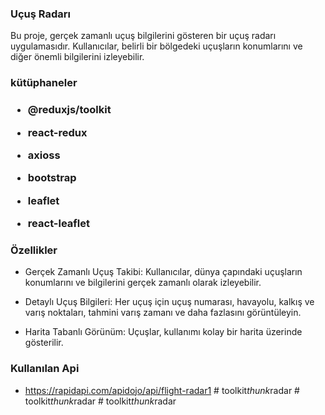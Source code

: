 <h3>Uçuş Radarı</h3>

Bu proje, gerçek zamanlı uçuş bilgilerini gösteren bir uçuş radarı uygulamasıdır. Kullanıcılar, belirli bir bölgedeki uçuşların konumlarını ve diğer önemli bilgilerini izleyebilir.

<h3>kütüphaneler<h3>

- @reduxjs/toolkit

- react-redux

- axioss

- bootstrap

- leaflet

- react-leaflet

<h3>Özellikler</h3>

- Gerçek Zamanlı Uçuş Takibi: Kullanıcılar, dünya çapındaki uçuşların konumlarını ve bilgilerini gerçek zamanlı olarak izleyebilir.

- Detaylı Uçuş Bilgileri: Her uçuş için uçuş numarası, havayolu, kalkış ve varış noktaları, tahmini varış zamanı ve daha fazlasını görüntüleyin.

- Harita Tabanlı Görünüm: Uçuşlar, kullanımı kolay bir harita üzerinde gösterilir.

<h3>Kullanılan Api</h3>

- https://rapidapi.com/apidojo/api/flight-radar1
#   t o o l k i t _ t h u n k _ r a d a r  
 #   t o o l k i t _ t h u n k _ r a d a r  
 #   t o o l k i t _ t h u n k _ r a d a r  
 